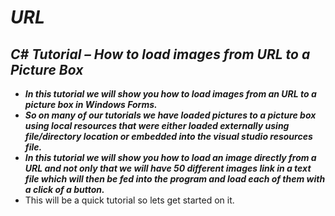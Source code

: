 # **_URL_**

## **_C# Tutorial – How to load images from URL to a Picture Box_**

- **_In this tutorial we will show you how to load images from an URL to a picture box in Windows Forms._**
- **_So on many of our tutorials we have loaded pictures to a picture box using local resources that were either loaded externally using file/directory location or embedded into the visual studio resources file._**
- **_In this tutorial we will show you how to load an image directly from a URL and not only that we will have 50 different images link in a text file which will then be fed into the program and load each of them with a click of a button._**
- This will be a quick tutorial so lets get started on it.
